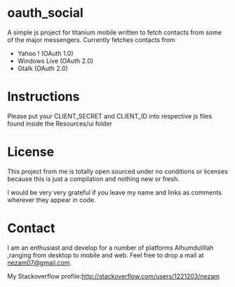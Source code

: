 oauth_social
============

A simple js project for titanium mobile written to fetch contacts from some of the major messengers.
Currently fetches contacts from 

* Yahoo ! (OAuth 1.0)
* Windows Live (OAuth 2.0)
* Gtalk (OAuth 2.0)


Instructions
============

Please put your CLIENT_SECRET and CLIENT_ID into respective js files found inside the Resources/ui folder



License
============

This project from me is totally open sourced under no conditions or licenses because this is just a compilation and 
nothing new or fresh.

I would be very very grateful if you leave my name and links as comments wherever they appear in code.


Contact
============

I am an enthusiast and develop for a number of platforms Alhumdulillah ,ranging from desktop to mobile and web.
Feel free to drop a mail at nezam07@gmail.com.

My Stackoverflow profile:http://stackoverflow.com/users/1221203/nezam
